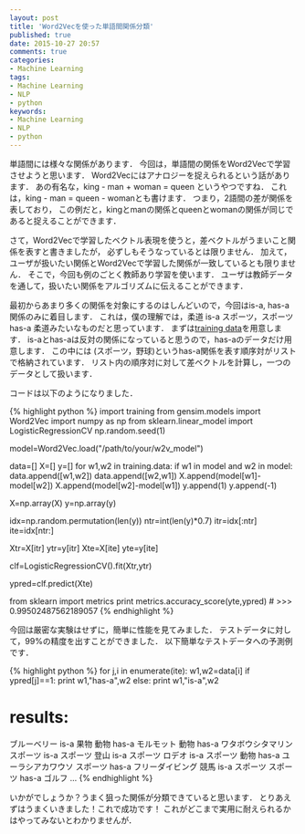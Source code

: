 ```yaml
---
layout: post
title: 'Word2Vecを使った単語間関係分類'
published: true
date: 2015-10-27 20:57
comments: true
categories:
- Machine Learning
tags:
- Machine Learning
- NLP
- python
keywords:
- Machine Learning
- NLP
- python
---
```

 単語間には様々な関係があります． 今回は，単語間の関係をWord2Vecで学習させようと思います． Word2Vecにはアナロジーを捉えられるという話があります． あの有名な，king - man + woman = queen というやつですね． これは，king - man = queen - womanとも書けます． つまり，2語間の差が関係を表しており， この例だと，kingとmanの関係とqueenとwomanの関係が同じであると捉えることができます． 

 さて，Word2Vecで学習したベクトル表現を使うと，差ベクトルがうまいこと関係を表すと書きましたが， 必ずしもそうなっているとは限りません． 加えて，ユーザが扱いたい関係とWord2Vecで学習した関係が一致しているとも限りません． そこで，今回も例のごとく教師あり学習を使います． ユーザは教師データを通して，扱いたい関係をアルゴリズムに伝えることができます． 

 最初からあまり多くの関係を対象にするのはしんどいので，今回はis-a, has-a関係のみに着目します． これは，僕の理解では，柔道 is-a スポーツ，スポーツ has-a 柔道みたいなものだと思っています． まずは[training data](https://gist.github.com/nkt1546789/a3b3a4c166fc1c0486a1 "training data")を用意します． is-aとhas-aは反対の関係になっていると思うので，has-aのデータだけ用意します． この中には (スポーツ，野球)というhas-a関係を表す順序対がリストで格納されています． リスト内の順序対に対して差ベクトルを計算し，一つのデータとして扱います． 

コードは以下のようになりました． 

{% highlight python %}
import training
from gensim.models import Word2Vec
import numpy as np
from sklearn.linear_model import LogisticRegressionCV
np.random.seed(1)

model=Word2Vec.load("/path/to/your/w2v_model")

data=[]
X=[]
y=[]
for w1,w2 in training.data:
    if w1 in model and w2 in model:
	data.append([w1,w2])
	data.append([w2,w1])
	X.append(model[w1]-model[w2])
	X.append(model[w2]-model[w1])
	y.append(1)
	y.append(-1)

X=np.array(X)
y=np.array(y)

idx=np.random.permutation(len(y))
ntr=int(len(y)*0.7)
itr=idx[:ntr]
ite=idx[ntr:]

Xtr=X[itr]
ytr=y[itr]
Xte=X[ite]
yte=y[ite]

clf=LogisticRegressionCV().fit(Xtr,ytr)

ypred=clf.predict(Xte)

from sklearn import metrics
print metrics.accuracy_score(yte,ypred) # &gt;&gt;&gt; 0.99502487562189057
{% endhighlight %}

今回は厳密な実験はせずに，簡単に性能を見てみました． テストデータに対して，99%の精度を出すことができました． 以下簡単なテストデータへの予測例です． 

{% highlight python %}
for j,i in enumerate(ite):
    w1,w2=data[i]
    if ypred[j]==1:
	print w1,"has-a",w2
    else:
	print w1,"is-a",w2

# results:
ブルーベリー is-a 果物
動物 has-a モルモット
動物 has-a ワタボウシタマリン
スポーツ is-a スポーツ
登山 is-a スポーツ
ロデオ is-a スポーツ
動物 has-a ユーラシアカワウソ
スポーツ has-a フリーダイビング
競馬 is-a スポーツ
スポーツ has-a ゴルフ
...
{% endhighlight %}

いかがでしょうか？うまく狙った関係が分類できていると思います． とりあえずはうまくいきました！これで成功です！ これがどこまで実用に耐えられるかはやってみないとわかりませんが． 

